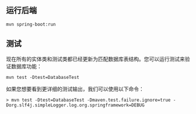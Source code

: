 ## 运行后端

```shell
mvn spring-boot:run
```

## 测试

现在所有的实体类和测试类都已经更新为匹配数据库表结构。您可以运行测试来验证数据库功能：

```shell
mvn test -Dtest=DatabaseTest
```

如果您想要看到更详细的测试输出，我们可以使用以下命令：

```shell
> mvn test -Dtest=DatabaseTest -Dmaven.test.failure.ignore=true -Dorg.slf4j.simpleLogger.log.org.springframework=DEBUG

```
